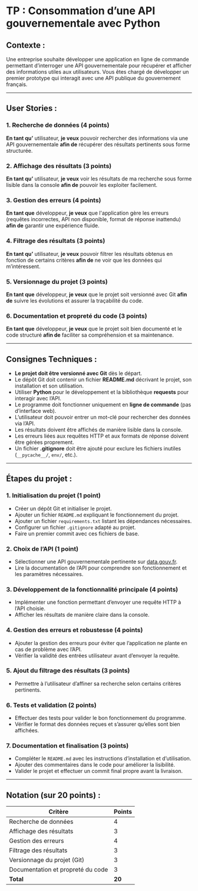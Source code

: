 # **TP : Consommation d’une API gouvernementale avec Python**  

## **Contexte :**  
Une entreprise souhaite développer une application en ligne de commande permettant d’interroger une API gouvernementale pour récupérer et afficher des informations utiles aux utilisateurs. Vous êtes chargé de développer un premier prototype qui interagit avec une API publique du gouvernement français.  

---

## **User Stories :**  

### **1. Recherche de données** (4 points)  
**En tant qu’** utilisateur, **je veux** pouvoir rechercher des informations via une API gouvernementale **afin de** récupérer des résultats pertinents sous forme structurée.  

### **2. Affichage des résultats** (3 points)  
**En tant qu’** utilisateur, **je veux** voir les résultats de ma recherche sous forme lisible dans la console **afin de** pouvoir les exploiter facilement.  

### **3. Gestion des erreurs** (4 points)  
**En tant que** développeur, **je veux** que l'application gère les erreurs (requêtes incorrectes, API non disponible, format de réponse inattendu) **afin de** garantir une expérience fluide.  

### **4. Filtrage des résultats** (3 points)  
**En tant qu’** utilisateur, **je veux** pouvoir filtrer les résultats obtenus en fonction de certains critères **afin de** ne voir que les données qui m’intéressent.  

### **5. Versionnage du projet** (3 points)  
**En tant que** développeur, **je veux** que le projet soit versionné avec Git **afin de** suivre les évolutions et assurer la traçabilité du code.  

### **6. Documentation et propreté du code** (3 points)  
**En tant que** développeur, **je veux** que le projet soit bien documenté et le code structuré **afin de** faciliter sa compréhension et sa maintenance.  

---

## **Consignes Techniques :**  

- **Le projet doit être versionné avec Git** dès le départ.  
- Le dépôt Git doit contenir un fichier **README.md** décrivant le projet, son installation et son utilisation.  
- Utiliser **Python** pour le développement et la bibliothèque **requests** pour interagir avec l’API.  
- Le programme doit fonctionner uniquement en **ligne de commande** (pas d’interface web).  
- L’utilisateur doit pouvoir entrer un mot-clé pour rechercher des données via l’API.  
- Les résultats doivent être affichés de manière lisible dans la console.  
- Les erreurs liées aux requêtes HTTP et aux formats de réponse doivent être gérées proprement.  
- Un fichier **.gitignore** doit être ajouté pour exclure les fichiers inutiles (`__pycache__/`, `env/`, etc.).  

---

## **Étapes du projet :**  

### **1. Initialisation du projet** (1 point)  
- Créer un dépôt Git et initialiser le projet.  
- Ajouter un fichier `README.md` expliquant le fonctionnement du projet.  
- Ajouter un fichier `requirements.txt` listant les dépendances nécessaires.  
- Configurer un fichier `.gitignore` adapté au projet.  
- Faire un premier commit avec ces fichiers de base.  

### **2. Choix de l’API** (1 point)  
- Sélectionner une API gouvernementale pertinente sur [data.gouv.fr](https://www.data.gouv.fr).  
- Lire la documentation de l’API pour comprendre son fonctionnement et les paramètres nécessaires.  

### **3. Développement de la fonctionnalité principale** (4 points)  
- Implémenter une fonction permettant d’envoyer une requête HTTP à l’API choisie.  
- Afficher les résultats de manière claire dans la console.  

### **4. Gestion des erreurs et robustesse** (4 points)  
- Ajouter la gestion des erreurs pour éviter que l’application ne plante en cas de problème avec l’API.  
- Vérifier la validité des entrées utilisateur avant d’envoyer la requête.  

### **5. Ajout du filtrage des résultats** (3 points)  
- Permettre à l’utilisateur d’affiner sa recherche selon certains critères pertinents.  

### **6. Tests et validation** (2 points)  
- Effectuer des tests pour valider le bon fonctionnement du programme.  
- Vérifier le format des données reçues et s’assurer qu’elles sont bien affichées.  

### **7. Documentation et finalisation** (3 points)  
- Compléter le `README.md` avec les instructions d’installation et d’utilisation.  
- Ajouter des commentaires dans le code pour améliorer la lisibilité.  
- Valider le projet et effectuer un commit final propre avant la livraison.  

---

## **Notation (sur 20 points) :**  

| Critère                        | Points |
|---------------------------------|--------|
| Recherche de données           | 4      |
| Affichage des résultats        | 3      |
| Gestion des erreurs            | 4      |
| Filtrage des résultats         | 3      |
| Versionnage du projet (Git)    | 3      |
| Documentation et propreté du code | 3      |
| **Total**                      | **20** |
